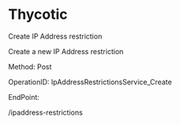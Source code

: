 #     Thycotic


Create IP Address restriction

Create a new IP Address restriction

Method: Post

OperationID: IpAddressRestrictionsService_Create

EndPoint:

/ipaddress-restrictions
